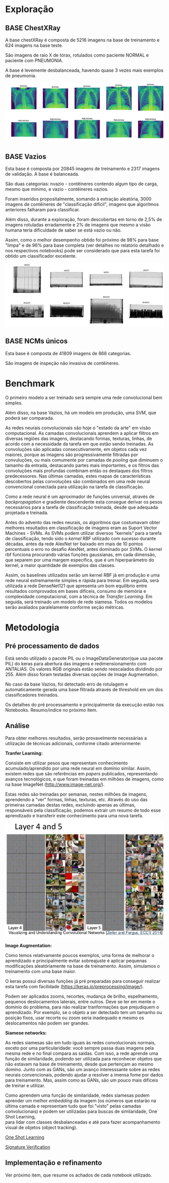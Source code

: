# Exploração

## BASE ChestXRay

A base chestXRay é composta de 5216 imagens na base de treinamento e 624 imagens na base teste.

São imagens de raio X de tórax, rotulados como paciente NORMAL e paciente com PNEUMONIA.

A base é levemente desbalanceada, havendo quase 3 vezes mais exemplos de pneumonia.


![Samples ChestXRay](images/chest_xray.png)




## BASE Vazios 
 
Esta base é composta por 20845 imagens de treinamento e 2317 imagens de validação. A base é balanceada.

São duas categorias: nvazio - contêineres contendo algum tipo de carga, mesmo que mínimo,
e vazio - contêineres vazios.

Foram inseridos propositalmente, somando à extração aleatória, 3000 imagens de contêineres 
de "classificação difícil", imagens que algoritmos anteriores falharam para classificar.

Além disso, durante a exploração, foram descobertas em torno de 2,5% de imagens rotuladas erradamente
e 2% de imagens que mesmo a visão humana teria dificuldade de saber se está vazio ou não.

Assim, como o melhor desempenho obtido foi próximo de 98% para base "limpa" e de 96% 
para base completa (ver detalhes no relatório detalhado e nos respectivos notebooks)
pode ser considerado que para esta tarefa foi obtido um classificador excelente.

![Samples Vazios](images/vazios.png)
   

## BASE NCMs únicos

Esta base é composta de 41809 imagens de 868 categorias.
 
São imagens de inspeção não invasiva de contêineres.   



# Benchmark

O primeiro modelo a ser treinado será sempre uma rede convolucional bem simples. 

Além disso, na base Vazios, há um modelo em produção, uma SVM, que poderá ser comparada.

As redes neurais convolucionais são hoje o "estado da arte" em visão computacional. As camadas convolucionais aprendem
a aplicar filtros em diversas regiões das imagens, destacando formas, texturas, linhas, de acordo com a necessidade da
tarefa em que estão sendo treinadas.  As convoluções são aplicadas consecutivamente, em objetos cada vez maiores, porque
as imagens são progressivamente filtradas por convuluções, ou mais comumente por camadas de *pooling* que diminuem o tamanho
da entrada, destacando partes mais importantes, e os filtros das convoluções mais profundas combinam então os destaques 
dos filtros predecessores. Nas últimas camadas, estes mapas de características descobertos pelas convoluções são combinados
em uma rede neural convencional conectada para utilização na tarefa de classificação.

Como a rede neural é um aproximador de funções universal, através de *backpropagation* e gradiente descendente esta consegue
derivar os pesos necessários para a tarefa de classificação treinada, desde que adequada projetada e treinada. 

Antes do advento das redes neurais, os algoritmos que costumavam obter melhores resultados em classificação de imagens
eram as Suport Vector Machines - SVMs. As SVMs podem utilizar diversos "kernels" para a tarefa de classificação, tendo sido o 
*kernel* RBF utilizado com sucesso durante décadas, antes da rede AlexNet ter baixado em mais de 10 pontos percentuais o 
erro no desafio AlexNet, antes dominado por SVMs. O kernel rbf funciona procurando várias funções gaussianas, em cada dimensão,
que separem por uma margem específica, que é um hiperparâmetro do kernel, a maior quantidade de exemplos das classes.

Assim, os baselines utilizados serão um kernel RBF já em produção e uma rede neural extremamente simples e rápida para treinar. 
Em seguida, será utilizada a rede DenseNet121 que apresenta um bom equilíbrio entre resultados comprovados em bases difíceis,
consumo de memória e complexidade computacional, com a técnica de *Transfer Learning*. Em seguida, será treinado um modelo 
de rede siamesa. Todos os modelos serão avaliados paralelamente conforme seção métricas.

# Metodologia


## Pré processamento de dados

Está sendo utilizado o pacote PIL ou o ImageDataGenerator(que usa pacote PIL) do keras para abertura das imagens
 e redimensionamento com ANTALIAS.
Os valores RGB originais estão sendo reescalados dividindo por 255. Além disso foram testadas diversas opções de Image
 Augmentation.
 
No caso da base Vazios, foi detectado erro de rotulagem e automaticamente gerada uma base filtrada através de threshold
 em um dos classificadores treinados.
 
 Os detalhes do pré processamento e principalmente da execução estão nos Notebooks. Resumo/índice no próximo item.


## Análise 

Para obter melhores resultados, serão provavelmente necessárias a utilização de técnicas adicionais, conforme citado anteriormente:

**Tranfer Learning:** 

Consiste em utilizar pesos que representam conhecimento acumulado/aprendido por uma rede neural em domínio similar.
Assim, existem redes que são referências em *papers* publicados, representando avanços tecnológicos, e que foram treinadas em 
milhões de imagens, como na base ImageNet (http://www.image-net.org/).

Estas redes são treinadas por semanas, nestes milhões de imagens, aprendendo a "ver" formas, linhas, texturas, etc. Através do
uso das primeiras camadas destas redes, excluindo apenas as últimas, responsáveis pela classificação, podemos extrair um resumo
de todo esse aprendizado e transferir este conhecimento para uma nova tarefa.
![Imagenet](images/convolutional-neural-networks-top-9-layer-4-5.jpg)


**Image Augmentation:**

Como temos relativamente poucos exemplos, uma forma de melhorar o aprendizado e principalmente evitar sobreajuste é aplicar 
pequenas modificações aleatóriamente na base de treinamento. Assim, simulamos o treinamento com uma base maior.

O keras possui diversas funções já pré preparadas para conseguir realizar esta tarefa com facilidade (https://keras.io/preprocessing/image/).

Podem ser aplicados zooms, recortes, mudança de brilho, espelhamento, pequenos deslocamentos laterais, entre outros. Deve se ter em
mente o domínio do problema, para não realizar tranformações que prejudiquem o aprendizado. Por exemplo, se o objeto a ser detectado
tem um tamanho ou posição fixos, usar recorte ou zoom seria inadequado e mesmo os deslocamentos não podem ser grandes. 


**Siamese networks:**

As redes siamesas são em tudo iguais às redes convolucionais normais, exceto por uma particularidade: você sempre passa duas imagens
pela mesma rede e no final compara as saídas. Com isso, a rede aprende uma função de similaridade, podendo ser utilizada para reconhecer
objetos que não estavam na base de treinamento, desde que pertençam ao mesmo domíno. Junto com as GANs, são um avanço interesssante sobre
as redes neurais convencionais, podendo ajudar a resolver a imensa fome por dados para treinamento. Mas, assim como as GANs, são um pouco
mais difíceis de treinar e utilizar.

Como aprendem uma função de similaridade, redes siamesas podem aprender um melhor *embedding* da imagem (os números que estarão na última camada 
e representam tudo que foi "visto" pelas camadas convolucionais) e podem ser utilizadas para buscas de similaridade, One Shot Learning,  
para lidar com classes desbalanceadas e até para fazer acompanhamento visual de objetos (object tracking).

[One Shot Learning](https://www.cs.cmu.edu/~rsalakhu/papers/oneshot1.pdf)

[Signature Verification](https://papers.nips.cc/paper/769-signature-verification-using-a-siamese-time-delay-neural-network.pdf)

 
## Implementação e refinamento

Ver próximo item, que resume os achados de cada notebook utilizado.  
